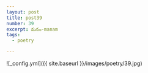 ```yaml
---
layout: post
title: post39
number: 39
excerpt: మనం-manam
tags:
  - poetry

---
```




![_config.yml]({{ site.baseurl }}/images/poetry/39.jpg)

